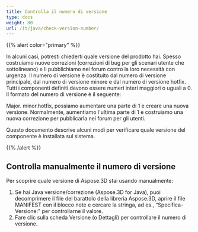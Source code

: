 ```yaml
---
title: Controlla il numero di versione
type: docs
weight: 80
url: /it/java/check-version-number/
---
```

{{% alert color="primary" %}}

In alcuni casi, potresti chiederti quale versione del prodotto hai. Spesso costruiamo nuove correzioni (correzioni di bug per gli scenari utente che sottolineano) e li pubblichiamo nei forum contro la loro necessità con urgenza. Il numero di versione è costituito dal numero di versione principale, dal numero di versione minore e dal numero di versione hotfix. Tutti i componenti definiti devono essere numeri interi maggiori o uguali a 0. Il formato del numero di versione è il seguente:

Major. minor.hotfix, possiamo aumentare una parte di 1 e creare una nuova versione. Normalmente, aumentiamo l'ultima parte di 1 e costruiamo una nuova correzione per pubblicarla nei forum per gli utenti.

Questo documento descrive alcuni modi per verificare quale versione del componente è installata sul sistema.

{{% /alert %}}

##  **Controlla manualmente il numero di versione**

Per scoprire quale versione di Aspose.3D stai usando manualmente:

1. Se hai Java versione/correzione (Aspose.3D for Java), puoi decomprimere il file del barattolo della libreria Aspose.3D, aprire il file MANIFEST con il blocco note e cercare la stringa, ad es., “Specifica-Versione:" per controllarne il valore.
1. Fare clic sulla scheda Versione (o Dettagli) per controllare il numero di versione.

